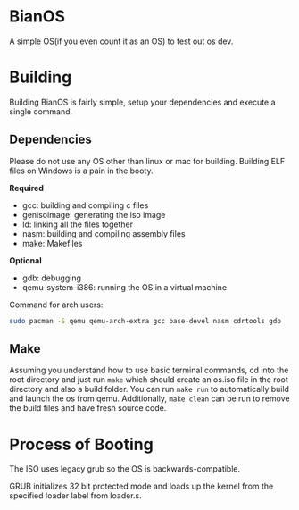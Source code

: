 # BianOS
A simple OS(if you even count it as an OS) to test out os dev.

# Building
Building BianOS is fairly simple, setup your dependencies and execute a single command.

## Dependencies
Please do not use any OS other than linux or mac for building. Building ELF files on Windows is a pain in the booty.

**Required**
- gcc: building and compiling c files
- genisoimage: generating the iso image
- ld: linking all the files together
- nasm: building and compiling assembly files
- make: Makefiles

**Optional**
- gdb: debugging
- qemu-system-i386: running the OS in a virtual machine

Command for arch users:
```sh
sudo pacman -S qemu qemu-arch-extra gcc base-devel nasm cdrtools gdb
```
## Make
Assuming you understand how to use basic terminal commands, cd into the root directory and just run ```make``` which should create an os.iso file in the root directory and also a build folder.
You can run ```make run``` to automatically build and launch the os from qemu.
Additionally, ```make clean``` can be run to remove the build files and have fresh source code.

# Process of Booting
The ISO uses legacy grub so the OS is backwards-compatible.

GRUB initializes 32 bit protected mode and loads up the kernel from the specified loader label from loader.s.
